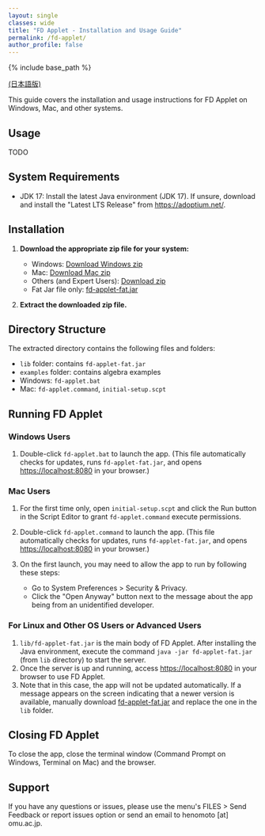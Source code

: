 ```yaml
---
layout: single
classes: wide
title: "FD Applet - Installation and Usage Guide"
permalink: /fd-applet/
author_profile: false
---
```


{% include base_path %}

[(日本語版)](/fd-applet-ja/)

This guide covers the installation and usage instructions for FD Applet on Windows, Mac, and other systems.

## Usage

TODO

## System Requirements

- JDK 17: Install the latest Java environment (JDK 17). If unsure, download and install the "Latest LTS Release" from <https://adoptium.net/>.

## Installation

1. **Download the appropriate zip file for your system:**

   - Windows: [Download Windows zip](/files/fd-applet-win.zip)
   - Mac: [Download Mac zip](/files/fd-applet-mac.zip)
   - Others (and Expert Users): [Download zip](/files/fd-applet-others.zip)
   - Fat Jar file only: [fd-applet-fat.jar](/files/fd-applet-fat.jar)

2. **Extract the downloaded zip file.**

## Directory Structure

The extracted directory contains the following files and folders:

- `lib` folder: contains `fd-applet-fat.jar`
- `examples` folder: contains algebra examples
- Windows: `fd-applet.bat`
- Mac: `fd-applet.command`, `initial-setup.scpt`

## Running FD Applet

### Windows Users

1. Double-click `fd-applet.bat` to launch the app.
   (This file automatically checks for updates, runs `fd-applet-fat.jar`, and opens <https://localhost:8080> in your browser.)

### Mac Users

1. For the first time only, open `initial-setup.scpt` and click the Run button in the Script Editor to grant `fd-applet.command` execute permissions.
2. Double-click `fd-applet.command` to launch the app.
   (This file automatically checks for updates, runs `fd-applet-fat.jar`, and opens <https://localhost:8080> in your browser.)

3. On the first launch, you may need to allow the app to run by following these steps:
   - Go to System Preferences > Security & Privacy.
   - Click the "Open Anyway" button next to the message about the app being from an unidentified developer.

### For Linux and Other OS Users or Advanced Users

1. `lib/fd-applet-fat.jar` is the main body of FD Applet. After installing the Java environment, execute the command `java -jar fd-applet-fat.jar` (from `lib` directory) to start the server.
2. Once the server is up and running, access <https://localhost:8080> in your browser to use FD Applet.
3. Note that in this case, the app will not be updated automatically. If a message appears on the screen indicating that a newer version is available, manually download [fd-applet-fat.jar](/files/fd-applet-fat.jar) and replace the one in the `lib` folder.

## Closing FD Applet

To close the app, close the terminal window (Command Prompt on Windows, Terminal on Mac) and the browser.

## Support

If you have any questions or issues, please use the menu's FILES > Send Feedback or report issues option or send an email to henomoto [at] omu.ac.jp.
